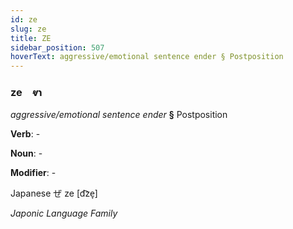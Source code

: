 ```yaml
---
id: ze
slug: ze
title: ZE
sidebar_position: 507
hoverText: aggressive/emotional sentence ender § Postposition
---
```


### ze&emsp;<span kind="abugida">ⱴɿ</span>

*aggressive/emotional sentence ender* **§** Postposition

**Verb**: -

**Noun**: -

**Modifier**: -

Japanese ぜ ze [d͡ze̞]

*Japonic Language Family*